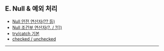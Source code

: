 ## E. Null & 예외 처리
- [Null 안전 연산자(?? 등)](./01-NullSafety_Operators.md)
- [Null 조건부 연산자(?. / ?[])](./02-NullConditional_Operators.md)
- [try/catch 기본](./03-try_catch.md)
- [checked / unchecked](./04-check_and_unchecked.md)

---
